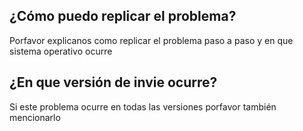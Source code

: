 ## ¿Cómo puedo replicar el problema?
Porfavor explicanos como replicar el problema paso a paso y en que sistema operativo ocurre

## ¿En que versión de invie ocurre?
Si este problema ocurre en todas las versiones porfavor también mencionarlo
